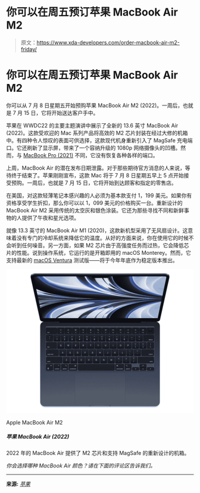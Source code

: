 # 你可以在周五预订苹果 MacBook Air M2

> 原文：<https://www.xda-developers.com/order-macbook-air-m2-friday/>

# 你可以在周五预订苹果 MacBook Air M2

你可以从 7 月 8 日星期五开始预购苹果 MacBook Air M2 (2022)。一周后，也就是 7 月 15 日，它将开始送达客户手中。

苹果在 WWDC22 的主要主题演讲中展示了全新的 13.6 英寸 MacBook Air (2022)。这款受欢迎的 Mac 系列产品将高效的 M2 芯片封装在经过大修的机箱中。有四种令人惊叹的表面可供选择，这款现代机身重新引入了 MagSafe 充电端口。它还刷新了显示屏，带来了一个容纳升级的 1080p 网络摄像头的凹槽。然而，与 [MacBook Pro (2021)](https://www.xda-developers.com/macbook-pro-2021/) 不同，它没有恢复各种各样的端口。

上周，MacBook Air 的潜在发布日期泄露。对于那些期待官方消息的人来说，等待终于结束了。苹果刚刚宣布，这款 Mac 将于 7 月 8 日星期五早上 5 点开始接受预购。一周后，也就是 7 月 15 日，它将开始到达顾客和指定的零售店。

在美国，对这款轻薄笔记本感兴趣的人必须为基本款支付 1，199 美元。如果你有资格享受学生折扣，那么你可以以 1，099 美元的价格购买一台。重新设计的 MacBook Air M2 采用传统的太空灰和银色涂装。它还为那些寻找不同和新鲜事物的人提供了午夜和星光选项。

就像 13.3 英寸的 MacBook Air M1 (2020)，这款新机型采用了无风扇设计。这意味着没有专门的冷却系统来降低它的温度。从好的方面来说，你在使用它的时候不会听到任何噪音。另一方面，如果 M2 芯片由于高强度任务而过热，它会降低芯片的性能。说到操作系统，它运行的是开箱即用的 macOS Monterey。然而，它支持最新的 [macOS Ventura](https://www.xda-developers.com/macos-ventura-hands-on/) 测试版——将于今年年底作为稳定版本推出。

 <picture>![The 2022 MacBook Air offers the M2 chip, a 13.6-inch display, and a redesigned chassis with MagSafe support.](img/9d1e9c592640f4841b437772ef7a64d2.png)</picture> 

Apple MacBook Air M2

##### 苹果 MacBook Air (2022)

2022 年的 MacBook Air 提供了 M2 芯片和支持 MagSafe 的重新设计的机箱。

*你会选择哪种 MacBook Air 颜色？请在下面的评论区告诉我们。*

* * *

**来源:** [*苹果*](https://www.apple.com/newsroom/2022/07/all-new-macbook-air-with-m2-available-to-order-starting-friday-july-8/)